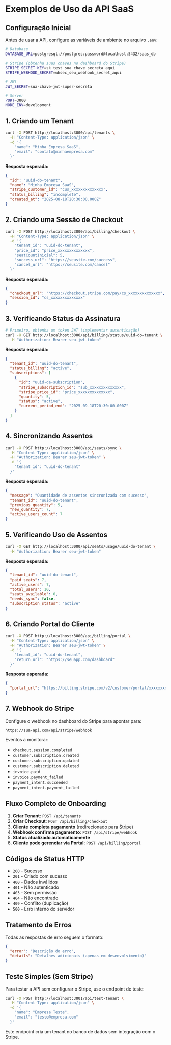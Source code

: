 # Exemplos de Uso da API SaaS

## Configuração Inicial

Antes de usar a API, configure as variáveis de ambiente no arquivo `.env`:

```bash
# Database
DATABASE_URL=postgresql://postgres:password@localhost:5432/saas_db

# Stripe (obtenha suas chaves no dashboard do Stripe)
STRIPE_SECRET_KEY=sk_test_sua_chave_secreta_aqui
STRIPE_WEBHOOK_SECRET=whsec_seu_webhook_secret_aqui

# JWT
JWT_SECRET=sua-chave-jwt-super-secreta

# Server
PORT=3000
NODE_ENV=development
```

## 1. Criando um Tenant

```bash
curl -X POST http://localhost:3000/api/tenants \
  -H "Content-Type: application/json" \
  -d '{
    "name": "Minha Empresa SaaS",
    "email": "contato@minhaempresa.com"
  }'
```

**Resposta esperada:**
```json
{
  "id": "uuid-do-tenant",
  "name": "Minha Empresa SaaS",
  "stripe_customer_id": "cus_xxxxxxxxxxxxxx",
  "status_billing": "incomplete",
  "created_at": "2025-08-18T20:30:00.000Z"
}
```

## 2. Criando uma Sessão de Checkout

```bash
curl -X POST http://localhost:3000/api/billing/checkout \
  -H "Content-Type: application/json" \
  -d '{
    "tenant_id": "uuid-do-tenant",
    "price_id": "price_xxxxxxxxxxxxxx",
    "seatCountInicial": 5,
    "success_url": "https://seusite.com/success",
    "cancel_url": "https://seusite.com/cancel"
  }'
```

**Resposta esperada:**
```json
{
  "checkout_url": "https://checkout.stripe.com/pay/cs_xxxxxxxxxxxxxx",
  "session_id": "cs_xxxxxxxxxxxxxx"
}
```

## 3. Verificando Status da Assinatura

```bash
# Primeiro, obtenha um token JWT (implementar autenticação)
curl -X GET http://localhost:3000/api/billing/status/uuid-do-tenant \
  -H "Authorization: Bearer seu-jwt-token"
```

**Resposta esperada:**
```json
{
  "tenant_id": "uuid-do-tenant",
  "status_billing": "active",
  "subscriptions": [
    {
      "id": "uuid-da-subscription",
      "stripe_subscription_id": "sub_xxxxxxxxxxxxxx",
      "stripe_price_id": "price_xxxxxxxxxxxxxx",
      "quantity": 5,
      "status": "active",
      "current_period_end": "2025-09-18T20:30:00.000Z"
    }
  ]
}
```

## 4. Sincronizando Assentos

```bash
curl -X POST http://localhost:3000/api/seats/sync \
  -H "Content-Type: application/json" \
  -H "Authorization: Bearer seu-jwt-token" \
  -d '{
    "tenant_id": "uuid-do-tenant"
  }'
```

**Resposta esperada:**
```json
{
  "message": "Quantidade de assentos sincronizada com sucesso",
  "tenant_id": "uuid-do-tenant",
  "previous_quantity": 5,
  "new_quantity": 7,
  "active_users_count": 7
}
```

## 5. Verificando Uso de Assentos

```bash
curl -X GET http://localhost:3000/api/seats/usage/uuid-do-tenant \
  -H "Authorization: Bearer seu-jwt-token"
```

**Resposta esperada:**
```json
{
  "tenant_id": "uuid-do-tenant",
  "paid_seats": 7,
  "active_users": 7,
  "total_users": 10,
  "seats_available": 0,
  "needs_sync": false,
  "subscription_status": "active"
}
```

## 6. Criando Portal do Cliente

```bash
curl -X POST http://localhost:3000/api/billing/portal \
  -H "Content-Type: application/json" \
  -H "Authorization: Bearer seu-jwt-token" \
  -d '{
    "tenant_id": "uuid-do-tenant",
    "return_url": "https://seuapp.com/dashboard"
  }'
```

**Resposta esperada:**
```json
{
  "portal_url": "https://billing.stripe.com/v2/customer/portal/xxxxxxxxxxxxxx"
}
```

## 7. Webhook do Stripe

Configure o webhook no dashboard do Stripe para apontar para:
```
https://sua-api.com/api/stripe/webhook
```

Eventos a monitorar:
- `checkout.session.completed`
- `customer.subscription.created`
- `customer.subscription.updated`
- `customer.subscription.deleted`
- `invoice.paid`
- `invoice.payment_failed`
- `payment_intent.succeeded`
- `payment_intent.payment_failed`

## Fluxo Completo de Onboarding

1. **Criar Tenant**: `POST /api/tenants`
2. **Criar Checkout**: `POST /api/billing/checkout`
3. **Cliente completa pagamento** (redirecionado para Stripe)
4. **Webhook confirma pagamento**: `POST /api/stripe/webhook`
5. **Status atualizado automaticamente**
6. **Cliente pode gerenciar via Portal**: `POST /api/billing/portal`

## Códigos de Status HTTP

- `200` - Sucesso
- `201` - Criado com sucesso
- `400` - Dados inválidos
- `401` - Não autenticado
- `403` - Sem permissão
- `404` - Não encontrado
- `409` - Conflito (duplicação)
- `500` - Erro interno do servidor

## Tratamento de Erros

Todas as respostas de erro seguem o formato:
```json
{
  "error": "Descrição do erro",
  "details": "Detalhes adicionais (apenas em desenvolvimento)"
}
```

## Teste Simples (Sem Stripe)

Para testar a API sem configurar o Stripe, use o endpoint de teste:

```bash
curl -X POST http://localhost:3001/api/test-tenant \
  -H "Content-Type: application/json" \
  -d '{
    "name": "Empresa Teste",
    "email": "teste@empresa.com"
  }'
```

Este endpoint cria um tenant no banco de dados sem integração com o Stripe.

